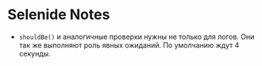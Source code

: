 # Selenide Notes

* `shouldBe()` и аналогичные проверки нужны не только для логов. Они так же выполняют роль явных ожиданий. По умолчанию ждут 4 секунды.